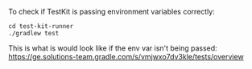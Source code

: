 To check if TestKit is passing environment variables correctly:
```
cd test-kit-runner
./gradlew test
```

This is what is would look like if the env var isn't being passed: https://ge.solutions-team.gradle.com/s/vmjwxo7dv3kle/tests/overview

